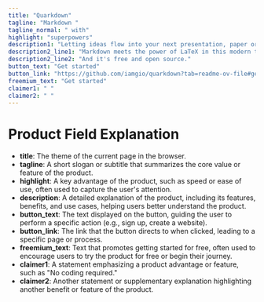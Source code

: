 ```yaml
---
title: "Quarkdown"
tagline: "Markdown "
tagline_normal: " with"
highlight: "superpowers"
description1: "Letting ideas flow into your next presentation, paper or book."
description2_line1: "Markdown meets the power of LaTeX in this modern typesetting system."
description2_line2: "And it's free and open source."
button_text: "Get started"
button_link: "https://github.com/iamgio/quarkdown?tab=readme-ov-file#getting-started"
freemium_text: "Get started"
claimer1: " "
claimer2: " "
---
```


# Product Field Explanation

- **title**: The theme of the current page in the browser.
- **tagline**: A short slogan or subtitle that summarizes the core value or feature of the product.
- **highlight**: A key advantage of the product, such as speed or ease of use, often used to capture the user's attention.
- **description**: A detailed explanation of the product, including its features, benefits, and use cases, helping users better understand the product.
- **button_text**: The text displayed on the button, guiding the user to perform a specific action (e.g., sign up, create a website).
- **button_link**: The link that the button directs to when clicked, leading to a specific page or process.
- **freemium_text**: Text that promotes getting started for free, often used to encourage users to try the product for free or begin their journey.
- **claimer1**: A statement emphasizing a product advantage or feature, such as "No coding required."
- **claimer2**: Another statement or supplementary explanation highlighting another benefit or feature of the product.

